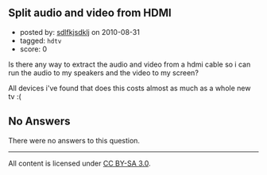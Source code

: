 ## Split audio and video from HDMI

- posted by: [sdlfkjsdklj](https://stackexchange.com/users/-1/1040-sdlfkjsdklj) on 2010-08-31
- tagged: `hdtv`
- score: 0

<p>Is there any way to extract the audio and video from a hdmi cable so i can run the audio to my speakers and the video to my screen? </p>

<p>All devices i've found that does this costs almost as much as a whole new tv :(</p>


## No Answers

There were no answers to this question.


---

All content is licensed under [CC BY-SA 3.0](https://creativecommons.org/licenses/by-sa/3.0/).
